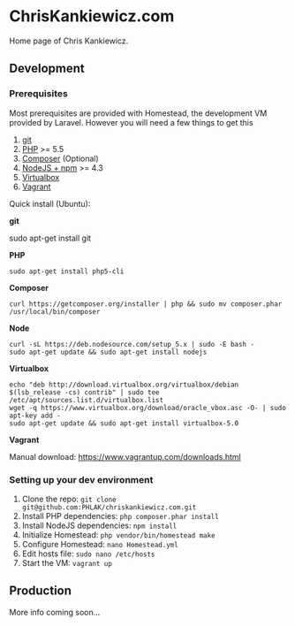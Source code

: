 ChrisKankiewicz.com
===================

Home page of Chris Kankiewicz.


Development
-----------

### Prerequisites

Most prerequisites are provided with Homestead, the development VM provided by
Laravel. However you will need a few things to get this

  1. [git](https://git-scm.com)
  2. [PHP](https://secure.php.net) >= 5.5
  3. [Composer](https://getcomposer.org) (Optional)
  4. [NodeJS + npm](https://nodejs.org) >= 4.3
  5. [Virtualbox](https://www.virtualbox.org)
  6. [Vagrant](https://www.vagrantup.com)

Quick install (Ubuntu):

**git**

  sudo apt-get install git

**PHP**

    sudo apt-get install php5-cli

**Composer**

    curl https://getcomposer.org/installer | php && sudo mv composer.phar /usr/local/bin/composer

**Node**

    curl -sL https://deb.nodesource.com/setup_5.x | sudo -E bash -
    sudo apt-get update && sudo apt-get install nodejs

**Virtualbox**

    echo "deb http://download.virtualbox.org/virtualbox/debian $(lsb_release -cs) contrib" | sudo tee /etc/apt/sources.list.d/virtualbox.list
    wget -q https://www.virtualbox.org/download/oracle_vbox.asc -O- | sudo apt-key add -
    sudo apt-get update && sudo apt-get install virtualbox-5.0

**Vagrant**

Manual download: <https://www.vagrantup.com/downloads.html>

### Setting up your dev environment

  1. Clone the repo: `git clone git@github.com:PHLAK/chriskankiewicz.com.git`
  2. Install PHP dependencies: `php composer.phar install`
  3. Install NodeJS dependencies: `npm install`
  4. Initialize Homestead: `php vendor/bin/homestead make`
  5. Configure Homestead: `nano Homestead.yml`
  6. Edit hosts file: `sudo nano /etc/hosts`
  7. Start the VM: `vagrant up`


Production
----------

More info coming soon...
